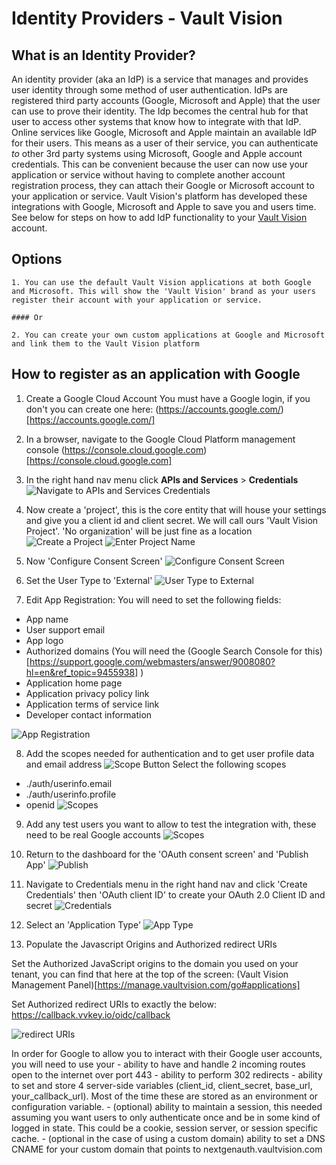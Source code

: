 Identity Providers - Vault Vision
==================

## What is an Identity Provider?

An identity provider (aka an IdP) is a service that manages and provides user identity through some method of user authentication. IdPs are registered third party accounts (Google, Microsoft and Apple) that the user can use to prove their identity. The Idp becomes the central hub for that user to access other systems that know how to integrate with that IdP. Online services like Google, Microsoft and Apple maintain an available IdP for their users. This means as a user of their service, you can authenticate _to_ other 3rd party systems using Microsoft, Google and Apple account credentials. This can be convenient because the user can now use your application or service without having to complete another account registration process, they can  attach their Google or Microsoft account to your application or service. Vault Vision's platform has developed these integrations with Google, Microsoft and Apple to save you and users time. See below for steps on how to add IdP functionality to your [Vault Vision](https://vaultvision.com) account.  

## Options

	1. You can use the default Vault Vision applications at both Google and Microsoft. This will show the 'Vault Vision' brand as your users register their account with your application or service.

	#### Or

	2. You can create your own custom applications at Google and Microsoft and link them to the Vault Vision platform

## How to register as an application with Google

1. Create a Google Cloud Account
You must have a Google login, if you don't you can create one here: (https://accounts.google.com/)[https://accounts.google.com/]


2. In a browser, navigate to the Google Cloud Platform management console
(https://console.cloud.google.com)[https://console.cloud.google.com]

3. In the right hand nav menu click **APIs and Services** > **Credentials**
![Navigate to APIs and Services  Credentials](/google-ss/step1.png)

4. Now create a 'project', this is the core entity that will house your settings and give you a client id and client secret.  We will call ours 'Vault Vision Project'.  'No organization' will be just fine as a location
![Create a Project](/google-ss/step2.png)
![Enter Project Name](/google-ss/step3.png)

5. Now 'Configure Consent Screen'
![Configure Consent Screen](/google-ss/step4.png)

6. Set the User Type to 'External'
![User Type to External](/google-ss/step5.png)

7. Edit App Registration:
You will need to set the following fields:
- App name
- User support email
- App logo
- Authorized domains (You will need the (Google Search Console for this)[https://support.google.com/webmasters/answer/9008080?hl=en&ref_topic=9455938]  )
- Application home page
- Application privacy policy link
- Application terms of service link
- Developer contact information

![App Registration](/google-ss/step6.png)

8. Add the scopes needed for authentication and to get user profile data and email address
![Scope Button](/google-ss/step7.png)
Select the following scopes
- ./auth/userinfo.email
- ./auth/userinfo.profile
- openid
![Scopes](/google-ss/step8.png)

9. Add any test users you want to allow to test the integration with, these need to be real Google accounts
![Scopes](/google-ss/step9.png)

10. Return to the dashboard for the 'OAuth consent screen' and 'Publish App'
![Publish](/google-ss/step10.png)

11. Navigate to Credentials menu in the right hand nav and click 'Create Credentials' then 'OAuth client ID' to create your OAuth 2.0 Client ID and secret
![Credentials](/google-ss/step11.png)

12. Select an 'Application Type'
![App Type](/google-ss/step12.png)

13. Populate the Javascript Origins and Authorized redirect URIs

Set the Authorized JavaScript origins to the domain you used on your tenant, you can find that here at the top of the screen:
(Vault Vision Management Panel)[https://manage.vaultvision.com/go#applications]

Set Authorized redirect URIs to exactly the below:
https://callback.vvkey.io/oidc/callback

![redirect URIs](/google-ss/step13.png)


In order for Google to allow you to interact with their Google user accounts, you will need to use your 
	- ability to have and handle 2 incoming routes open to the internet over port 443
	- ability to perform 302 redirects
	- ability to set and store 4 server-side variables (client_id, client_secret, base_url, your_callback_url). Most of the time these are stored as an environment or configuration variable.
	- (optional) ability to maintain a session, this needed assuming you want users to only authenticate once and be in some kind of logged in state. This could be a cookie, session server, or session specific cache.
	- (optional in the case of using a custom domain) ability to set a DNS CNAME for your custom domain that points to nextgenauth.vaultvision.com
